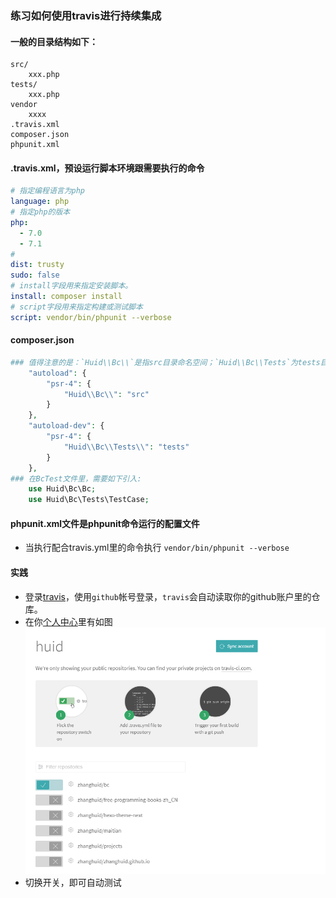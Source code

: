 ### 练习如何使用travis进行持续集成

#### 一般的目录结构如下：
```
src/
    xxx.php
tests/
    xxx.php
vendor
    xxxx
.travis.xml
composer.json
phpunit.xml
```

#### .travis.xml，预设运行脚本环境跟需要执行的命令
```yml
# 指定编程语言为php
language: php
# 指定php的版本
php:
  - 7.0
  - 7.1
# 
dist: trusty
sudo: false
# install字段用来指定安装脚本。
install: composer install
# script字段用来指定构建或测试脚本
script: vendor/bin/phpunit --verbose
```

#### composer.json
```php
### 值得注意的是：`Huid\\Bc\\`是指src目录命名空间；`Huid\\Bc\\Tests`为tests目录的命名空间
    "autoload": {
        "psr-4": {
            "Huid\\Bc\\": "src"
        }    
    },
    "autoload-dev": {
        "psr-4": {
            "Huid\\Bc\\Tests\\": "tests"
        }
    },
### 在BcTest文件里，需要如下引入:
    use Huid\Bc\Bc;
    use Huid\Bc\Tests\TestCase;    
```

#### phpunit.xml文件是phpunit命令运行的配置文件
- 当执行配合travis.yml里的命令执行
`vendor/bin/phpunit --verbose`

#### 实践
- 登录[travis](https://travis-ci.org/)，使用`github`帐号登录，`travis`会自动读取你的github账户里的仓库。
- 在你[个人中心](https://travis-ci.org/profile/)里有如图![profile](./profile.png)
- 切换开关，即可自动测试

